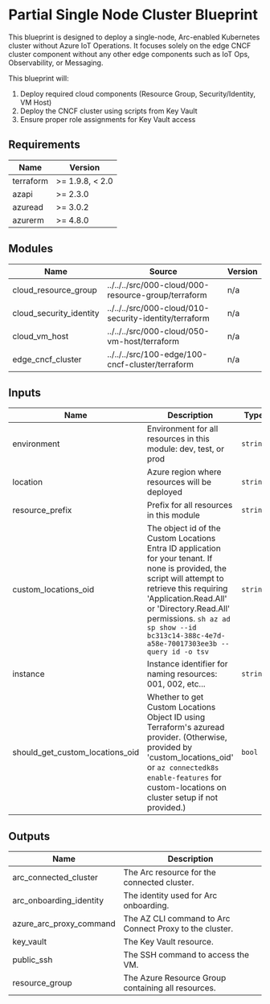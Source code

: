 <!-- BEGIN_TF_DOCS -->
<!-- markdown-table-prettify-ignore-start -->
# Partial Single Node Cluster Blueprint

This blueprint is designed to deploy a single-node, Arc-enabled Kubernetes cluster without Azure IoT Operations.
It focuses solely on the edge CNCF cluster component without any other edge components
such as IoT Ops, Observability, or Messaging.

This blueprint will:

1. Deploy required cloud components (Resource Group, Security/Identity, VM Host)
2. Deploy the CNCF cluster using scripts from Key Vault
3. Ensure proper role assignments for Key Vault access

## Requirements

| Name | Version |
|------|---------|
| terraform | >= 1.9.8, < 2.0 |
| azapi | >= 2.3.0 |
| azuread | >= 3.0.2 |
| azurerm | >= 4.8.0 |

## Modules

| Name | Source | Version |
|------|--------|---------|
| cloud\_resource\_group | ../../../src/000-cloud/000-resource-group/terraform | n/a |
| cloud\_security\_identity | ../../../src/000-cloud/010-security-identity/terraform | n/a |
| cloud\_vm\_host | ../../../src/000-cloud/050-vm-host/terraform | n/a |
| edge\_cncf\_cluster | ../../../src/100-edge/100-cncf-cluster/terraform | n/a |

## Inputs

| Name | Description | Type | Default | Required |
|------|-------------|------|---------|:--------:|
| environment | Environment for all resources in this module: dev, test, or prod | `string` | n/a | yes |
| location | Azure region where resources will be deployed | `string` | n/a | yes |
| resource\_prefix | Prefix for all resources in this module | `string` | n/a | yes |
| custom\_locations\_oid | The object id of the Custom Locations Entra ID application for your tenant. If none is provided, the script will attempt to retrieve this requiring 'Application.Read.All' or 'Directory.Read.All' permissions. ```sh az ad sp show --id bc313c14-388c-4e7d-a58e-70017303ee3b --query id -o tsv``` | `string` | `null` | no |
| instance | Instance identifier for naming resources: 001, 002, etc... | `string` | `"001"` | no |
| should\_get\_custom\_locations\_oid | Whether to get Custom Locations Object ID using Terraform's azuread provider. (Otherwise, provided by 'custom\_locations\_oid' or `az connectedk8s enable-features` for custom-locations on cluster setup if not provided.) | `bool` | `true` | no |

## Outputs

| Name | Description |
|------|-------------|
| arc\_connected\_cluster | The Arc resource for the connected cluster. |
| arc\_onboarding\_identity | The identity used for Arc onboarding. |
| azure\_arc\_proxy\_command | The AZ CLI command to Arc Connect Proxy to the cluster. |
| key\_vault | The Key Vault resource. |
| public\_ssh | The SSH command to access the VM. |
| resource\_group | The Azure Resource Group containing all resources. |
<!-- markdown-table-prettify-ignore-end -->
<!-- END_TF_DOCS -->
